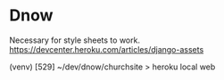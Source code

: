 # Dnow
Necessary for style sheets to work.
https://devcenter.heroku.com/articles/django-assets

(venv) [529] ~/dev/dnow/churchsite > heroku local web
